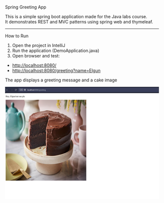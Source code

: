 Spring Greeting App

This is a simple spring boot application made for the Java labs course.  
It demonstrates REST and MVC patterns using spring web and thymeleaf.

--------------------

How to Run

1. Open the project in IntelliJ
2. Run the application (DemoApplication.java)
3. Open browser and test:

- [http://localhost:8080/](http://localhost:8080/)
- [http://localhost:8080/greeting?name=Elgun](http://localhost:8080/greeting?name=Elgun)

The app displays a greeting message and a cake image

![Preview](screenshots/greeting.png)